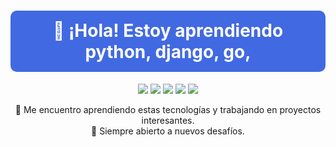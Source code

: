 <h1 align="center" style="background-color:#4169E1; color:white; padding:15px; border-radius:10px;">
  🚀 ¡Hola! Estoy aprendiendo python, django, go, 
</h1>

<p align="center">
  <img src="https://img.shields.io/badge/-Python-3776AB?style=for-the-badge&logo=python&logoColor=white" />
  <img src="https://img.shields.io/badge/-Go-00ADD8?style=for-the-badge&logo=go&logoColor=white" />
  <img src="https://img.shields.io/badge/-CSS3-1572B6?style=for-the-badge&logo=css3&logoColor=white" />
  <img src="https://img.shields.io/badge/-Django-092E20?style=for-the-badge&logo=django&logoColor=white" />
  <img src="https://img.shields.io/badge/-JavaScript-F7DF1E?style=for-the-badge&logo=javascript&logoColor=black" />
</p>

<p align="center">
  🌱 Me encuentro aprendiendo estas tecnologías y trabajando en proyectos interesantes.  
  <br>🚀 Siempre abierto a nuevos desafíos.
</p>

